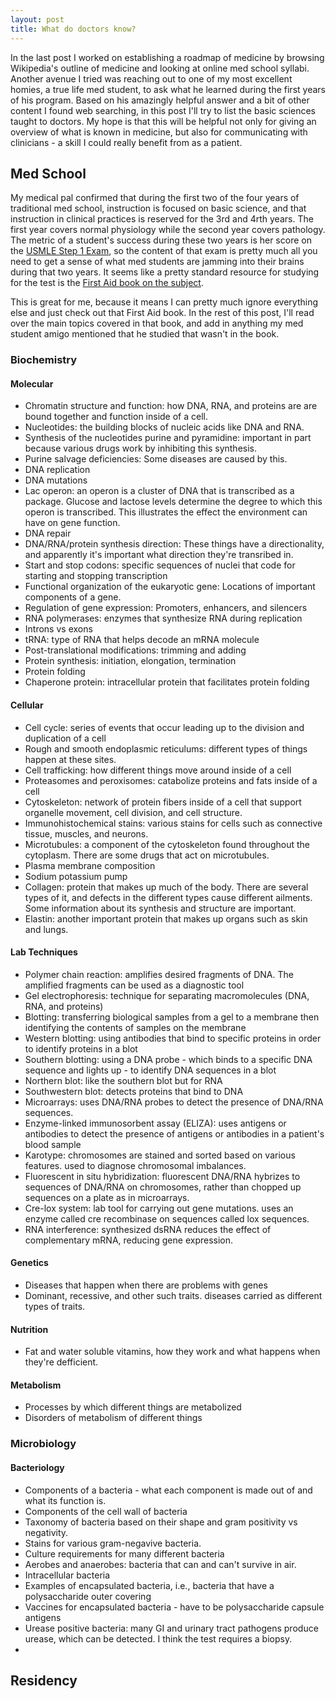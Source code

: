 ```yaml
---
layout: post
title: What do doctors know? 
---
```


In the last post I worked on establishing a roadmap of medicine by browsing Wikipedia's outline of medicine and looking at online med school syllabi. Another avenue I tried was reaching out to one of my most excellent homies, a true life med student, to ask what he learned during the first years of his program. Based on his amazingly helpful answer and a bit of other content I found web searching, in this post I'll try to list the basic sciences taught to doctors. My hope is that this will be helpful not only for giving an overview of what is known in medicine, but also for communicating with clinicians - a skill I could really benefit from as a patient. 

## Med School

My medical pal confirmed that during the first two of the four years of traditional med school, instruction is focused on basic science, and that instruction in clinical practices is reserved for the 3rd and 4rth years. The first year covers normal physiology while the second year covers pathology. The metric of a student's success during these two years is her score on the [USMLE Step 1 Exam](http://www.usmle.org/step-1/), so the content of that exam is pretty much all you need to get a sense of what med students are jamming into their brains during that two years. It seems like a pretty standard resource for studying for the test is the [First Aid book on the subject](http://www.amazon.com/First-Aid-USMLE-Step-2015/dp/0071840060). 

This is great for me, because it means I can pretty much ignore everything else and just check out that First Aid book. In the rest of this post, I'll read over the main topics covered in that book, and add in anything my med student amigo mentioned that he studied that wasn't in the book.

### Biochemistry
<!--- From Ben: basics (just basics) of 
    -cellular cytoskeleton
    -cellular metabolism, and the pathways for recycling important molecules like ammonia. 
--->

#### Molecular

* Chromatin structure and function: how DNA, RNA, and proteins are are bound together and function inside of a cell.
* Nucleotides: the building blocks of nucleic acids like DNA and RNA.
* Synthesis of the nucleotides purine and pyramidine: important in part because various drugs work by inhibiting this synthesis.
* Purine salvage deficiencies: Some diseases are caused by this.
* DNA replication
* DNA mutations
* Lac operon: an operon is a cluster of DNA that is transcribed as a package. Glucose and lactose levels determine the degree to which this operon is transcribed. This illustrates the effect the environment can have on gene function. 
* DNA repair
* DNA/RNA/protein synthesis direction: These things have a directionality, and apparently it's important what direction they're transribed in.
* Start and stop codons: specific sequences of nuclei that code for starting and stopping transcription
* Functional organization of the eukaryotic gene: Locations of important components of a gene. 
* Regulation of gene expression: Promoters, enhancers, and silencers
* RNA polymerases: enzymes that synthesize RNA during replication
* Introns vs exons
* tRNA: type of RNA that helps decode an mRNA molecule
* Post-translational modifications: trimming  and adding 
* Protein synthesis: initiation, elongation, termination
* Protein folding
* Chaperone protein: intracellular protein that facilitates protein folding

#### Cellular

* Cell cycle: series of events that occur leading up to the division and duplication of a cell
* Rough and smooth endoplasmic reticulums: different types of things happen at these sites.
* Cell trafficking: how different things move around inside of a cell
* Proteasomes and peroxisomes: catabolize proteins and fats inside of a cell
* Cytoskeleton: network of protein fibers inside of a cell that support organelle movement, cell division, and cell structure. 
* Immunohistochemical stains: various stains for cells such as connective tissue, muscles, and neurons. 
* Microtubules: a component of the cytoskeleton found throughout the cytoplasm. There are some drugs that act on microtubules.
* Plasma membrane composition
* Sodium potassium pump
* Collagen: protein that makes up much of the body. There are several types of it, and defects in the different types cause different ailments. Some information about its synthesis and structure are important.
* Elastin: another important protein that makes up organs such as skin and lungs. 

#### Lab Techniques
* Polymer chain reaction: amplifies desired fragments of DNA. The amplified fragments can be used as a diagnostic tool
* Gel electrophoresis: technique for separating macromolecules (DNA, RNA, and proteins)
* Blotting: transferring biological samples from a gel to a membrane then identifying the contents of samples on the membrane
* Western blotting: using antibodies that bind to specific proteins in order to identify proteins in a blot
* Southern blotting: using a DNA probe - which binds to a specific DNA sequence and lights up - to identify DNA sequences in a blot
* Northern blot: like the southern blot but for RNA
* Southwestern blot: detects proteins that bind to DNA
* Microarrays: uses DNA/RNA probes to detect the presence of DNA/RNA sequences.
* Enzyme-linked immunosorbent assay (ELIZA): uses antigens or antibodies to detect the presence of antigens or antibodies in a patient's blood sample 
* Karotype: chromosomes are stained and sorted based on various features. used to diagnose chromosomal imbalances.
* Fluorescent in situ hybridization: fluorescent DNA/RNA hybrizes to sequences of DNA/RNA on chromosomes, rather than chopped up sequences on a plate as in microarrays.
* Cre-lox system: lab tool for carrying out gene mutations. uses an enzyme called cre recombinase on sequences called lox sequences.
* RNA interference: synthesized dsRNA reduces the effect of complementary mRNA, reducing gene expression.
 
#### Genetics 

* Diseases that happen when there are problems with genes
* Dominant, recessive, and other such traits. diseases carried as different types of traits.

#### Nutrition

* Fat and water soluble vitamins, how they work and what happens when they're defficient. 


#### Metabolism

* Processes by which different things are metabolized
* Disorders of metabolism of different things

### Microbiology

#### Bacteriology 

* Components of a bacteria - what each component is made out of and what its function is.
* Components of the cell wall of bacteria
* Taxonomy of bacteria based on their shape and gram positivity vs negativity.
* Stains for various gram-negavive bacteria.
* Culture requirements for many different bacteria
* Aerobes and anaerobes: bacteria that can and can't survive in air. 
* Intracellular bacteria
* Examples of encapsulated bacteria, i.e., bacteria that have a polysaccharide outer covering
* Vaccines for encapsulated bacteria - have to be polysaccharide capsule antigens 
* Urease positive bacteria: many GI and urinary tract pathogens produce urease, which can be detected. I think the test requires a biopsy.
* 



## Residency
